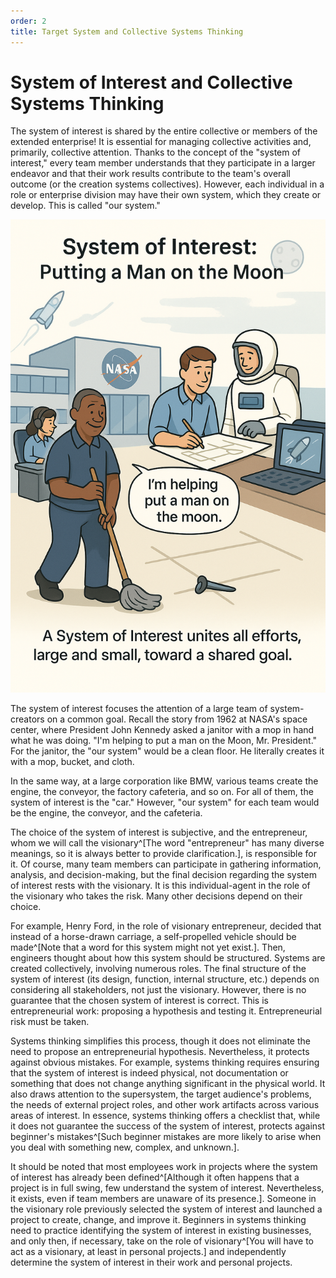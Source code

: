 ```yaml
---
order: 2
title: Target System and Collective Systems Thinking
---
```


# System of Interest and Collective Systems Thinking

The system of interest is shared by the entire collective or members of the extended enterprise! It is essential for managing collective activities and, primarily, collective attention. Thanks to the concept of the "system of interest," every team member understands that they participate in a larger endeavor and that their work results contribute to the team's overall outcome (or the creation systems collectives). However, each individual in a role or enterprise division may have their own system, which they create or develop. This is called "our system."

![](./target-system-and-collective-systems-thinking-10.png)

The system of interest focuses the attention of a large team of system-creators on a common goal. Recall the story from 1962 at NASA's space center, where President John Kennedy asked a janitor with a mop in hand what he was doing. "I'm helping to put a man on the Moon, Mr. President." For the janitor, the "our system" would be a clean floor. He literally creates it with a mop, bucket, and cloth.

In the same way, at a large corporation like BMW, various teams create the engine, the conveyor, the factory cafeteria, and so on. For all of them, the system of interest is the "car." However, "our system" for each team would be the engine, the conveyor, and the cafeteria.

The choice of the system of interest is subjective, and the entrepreneur, whom we will call the visionary^[The word "entrepreneur" has many diverse meanings, so it is always better to provide clarification.], is responsible for it. Of course, many team members can participate in gathering information, analysis, and decision-making, but the final decision regarding the system of interest rests with the visionary. It is this individual-agent in the role of the visionary who takes the risk. Many other decisions depend on their choice.

For example, Henry Ford, in the role of visionary entrepreneur, decided that instead of a horse-drawn carriage, a self-propelled vehicle should be made^[Note that a word for this system might not yet exist.]. Then, engineers thought about how this system should be structured. Systems are created collectively, involving numerous roles. The final structure of the system of interest (its design, function, internal structure, etc.) depends on considering all stakeholders, not just the visionary. However, there is no guarantee that the chosen system of interest is correct. This is entrepreneurial work: proposing a hypothesis and testing it. Entrepreneurial risk must be taken.

Systems thinking simplifies this process, though it does not eliminate the need to propose an entrepreneurial hypothesis. Nevertheless, it protects against obvious mistakes. For example, systems thinking requires ensuring that the system of interest is indeed physical, not documentation or something that does not change anything significant in the physical world. It also draws attention to the supersystem, the target audience's problems, the needs of external project roles, and other work artifacts across various areas of interest. In essence, systems thinking offers a checklist that, while it does not guarantee the success of the system of interest, protects against beginner's mistakes^[Such beginner mistakes are more likely to arise when you deal with something new, complex, and unknown.].

It should be noted that most employees work in projects where the system of interest has already been defined^[Although it often happens that a project is in full swing, few understand the system of interest. Nevertheless, it exists, even if team members are unaware of its presence.]. Someone in the visionary role previously selected the system of interest and launched a project to create, change, and improve it. Beginners in systems thinking need to practice identifying the system of interest in existing businesses, and only then, if necessary, take on the role of visionary^[You will have to act as a visionary, at least in personal projects.] and independently determine the system of interest in their work and personal projects.